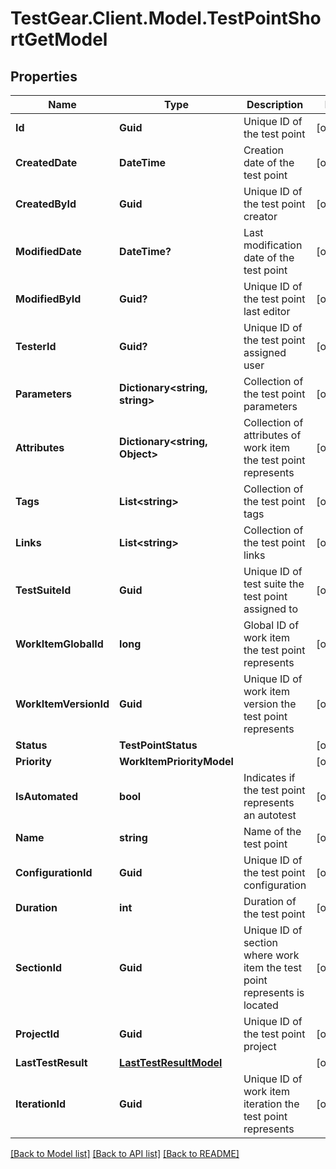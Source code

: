 # TestGear.Client.Model.TestPointShortGetModel

## Properties

Name | Type | Description | Notes
------------ | ------------- | ------------- | -------------
**Id** | **Guid** | Unique ID of the test point | [optional] 
**CreatedDate** | **DateTime** | Creation date of the test point | [optional] 
**CreatedById** | **Guid** | Unique ID of the test point creator | [optional] 
**ModifiedDate** | **DateTime?** | Last modification date of the test point | [optional] 
**ModifiedById** | **Guid?** | Unique ID of the test point last editor | [optional] 
**TesterId** | **Guid?** | Unique ID of the test point assigned user | [optional] 
**Parameters** | **Dictionary&lt;string, string&gt;** | Collection of the test point parameters | [optional] 
**Attributes** | **Dictionary&lt;string, Object&gt;** | Collection of attributes of work item the test point represents | [optional] 
**Tags** | **List&lt;string&gt;** | Collection of the test point tags | [optional] 
**Links** | **List&lt;string&gt;** | Collection of the test point links | [optional] 
**TestSuiteId** | **Guid** | Unique ID of test suite the test point assigned to | [optional] 
**WorkItemGlobalId** | **long** | Global ID of work item the test point represents | [optional] 
**WorkItemVersionId** | **Guid** | Unique ID of work item version the test point represents | [optional] 
**Status** | **TestPointStatus** |  | [optional] 
**Priority** | **WorkItemPriorityModel** |  | [optional] 
**IsAutomated** | **bool** | Indicates if the test point represents an autotest | [optional] 
**Name** | **string** | Name of the test point | [optional] 
**ConfigurationId** | **Guid** | Unique ID of the test point configuration | [optional] 
**Duration** | **int** | Duration of the test point | [optional] 
**SectionId** | **Guid** | Unique ID of section where work item the test point represents is located | [optional] 
**ProjectId** | **Guid** | Unique ID of the test point project | [optional] 
**LastTestResult** | [**LastTestResultModel**](LastTestResultModel.md) |  | [optional] 
**IterationId** | **Guid** | Unique ID of work item iteration the test point represents | [optional] 

[[Back to Model list]](../README.md#documentation-for-models) [[Back to API list]](../README.md#documentation-for-api-endpoints) [[Back to README]](../README.md)

